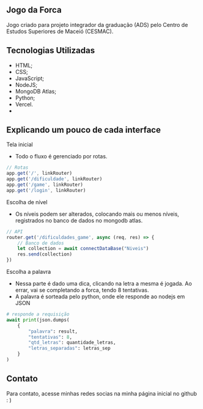 
## Jogo da Forca

Jogo criado para projeto integrador da graduação (ADS) pelo Centro de Estudos Superiores de Maceió (CESMAC).

## Tecnologias Utilizadas
- HTML;
- CSS;
- JavaScript;
- NodeJS;
- MongoDB Atlas;
- Python;
- Vercel.
- 
## Explicando um pouco de cada interface
Tela inicial
- Todo o fluxo é gerenciado por rotas.

```javascript
// Rotas
app.get('/', linkRouter)
app.get('/dificuldade', linkRouter)
app.get('/game', linkRouter)
app.get('/login', linkRouter)
```

Escolha de nível
- Os níveis podem ser alterados, colocando mais ou menos níveis, registrados no banco de dados no mongodb atlas.

```javascript
// API
router.get('/dificuldades_game', async (req, res) => {
    // Banco de dados
    let collection = await connectDataBase("Niveis")
    res.send(collection)
})
```
Escolha a palavra
- Nessa parte é dado uma dica, clicando na letra a mesma é jogada. Ao errar, vai se completando a forca, tendo 8 tentativas.
- A palavra é sorteada pelo python, onde ele responde ao nodejs em JSON
```python
# responde a requisição
await print(json.dumps(
    {
        "palavra": result,
        "tentativas": 8,
        "qtd_letras": quantidade_letras,
        "letras_separadas": letras_sep
    }
)
```
## Contato

Para contato, acesse minhas redes socias na minha página inicial no github : )
